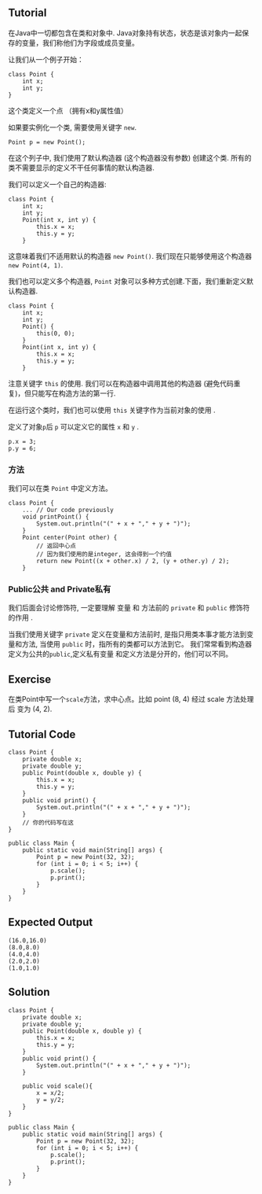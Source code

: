 ﻿Tutorial
--------

在Java中一切都包含在类和对象中. Java对象持有状态，状态是该对象内一起保存的变量，我们称他们为字段或成员变量。

让我们从一个例子开始：

    class Point {
        int x;
        int y;
    }

这个类定义一个点 （拥有x和y属性值）

如果要实例化一个类, 需要使用关键字 `new`.

    Point p = new Point();

在这个列子中, 我们使用了默认构造器 (这个构造器没有参数) 创建这个类. 所有的类不需要显示的定义不干任何事情的默认构造器.

我们可以定义一个自己的构造器:

    class Point {
        int x;
        int y;
        Point(int x, int y) {
            this.x = x;
            this.y = y;
        }

这意味着我们不适用默认的构造器 `new Point()`. 我们现在只能够使用这个构造器 `new Point(4, 1)`.

我们也可以定义多个构造器,  `Point` 对象可以多种方式创建.下面，我们重新定义默认构造器.

    class Point {
        int x;
        int y;
        Point() {
            this(0, 0);
        }
        Point(int x, int y) {
            this.x = x;
            this.y = y;
        }

注意关键字 `this` 的使用. 我们可以在构造器中调用其他的构造器  (避免代码重复)，但只能写在构造方法的第一行.

在运行这个类时，我们也可以使用 `this` 关键字作为当前对象的使用 .

定义了对象`p`后 `p` 可以定义它的属性 `x` 和 `y`	.

    p.x = 3;
    p.y = 6;

### 方法

我们可以在类 `Point` 中定义方法。

    class Point {
        ... // Our code previously
        void printPoint() {
            System.out.println("(" + x + "," + y + ")");
        }
        Point center(Point other) {
            // 返回中心点
			// 因为我们使用的是integer, 这会得到一个约值
            return new Point((x + other.x) / 2, (y + other.y) / 2);
        }

### Public公共 and Private私有

我们后面会讨论修饰符, 一定要理解 变量 和 方法前的 `private` 和 `public` 修饰符的作用 .

当我们使用关键字 `private` 定义在变量和方法前时, 是指只用类本事才能方法到变量和方法, 当使用 `public` 时，指所有的类都可以方法到它。 我们常常看到构造器定义为公共的`public`,定义私有变量 和定义方法是分开的，他们可以不同。

Exercise
--------

在类Point中写一个`scale`方法，求中心点。比如 point (8, 4)  经过 scale 方法处理后 变为 (4, 2).

Tutorial Code
-------------
	class Point {
		private double x;
		private double y;
		public Point(double x, double y) {
			this.x = x;
			this.y = y;
		}
		public void print() {
			System.out.println("(" + x + "," + y + ")");
		}
		// 你的代码写在这
	}

	public class Main {
		public static void main(String[] args) {
			Point p = new Point(32, 32);
			for (int i = 0; i < 5; i++) {
				p.scale();
				p.print();
			}
		}
	}

Expected Output
---------------

	(16.0,16.0)
	(8.0,8.0)
	(4.0,4.0)
	(2.0,2.0)
	(1.0,1.0)

Solution
--------

	class Point {
		private double x;
		private double y;
		public Point(double x, double y) {
			this.x = x;
			this.y = y;
		}
		public void print() {
			System.out.println("(" + x + "," + y + ")");
		}
    
		public void scale(){
			x = x/2;
			y = y/2;
		}
	}

	public class Main {
		public static void main(String[] args) {
			Point p = new Point(32, 32);
			for (int i = 0; i < 5; i++) {
				p.scale();
				p.print();
			}
		}
	}

